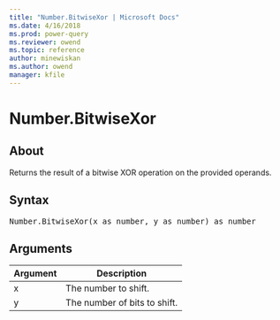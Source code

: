 ```yaml
---
title: "Number.BitwiseXor | Microsoft Docs"
ms.date: 4/16/2018
ms.prod: power-query
ms.reviewer: owend
ms.topic: reference
author: minewiskan
ms.author: owend
manager: kfile
---
```

# Number.BitwiseXor

  
## About  
Returns the result of a bitwise XOR operation on the provided operands.  
  
## Syntax

<pre>
Number.BitwiseXor(x as number, y as number) as number  
</pre>
  
## Arguments  
  
|Argument|Description|  
|------------|---------------|  
|x|The number to shift.|  
|y|The number of bits to shift.|  
  
